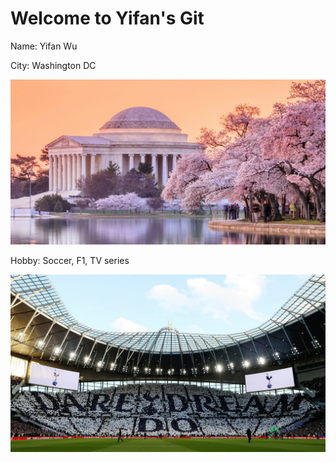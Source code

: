# Welcome to Yifan's Git

Name: Yifan Wu

City: Washington DC

![image](https://github.com/gtb-2022-wu-yifan/gtb-2022-wu-yifan/blob/main/washington.jpeg)

Hobby: Soccer, F1, TV series

![image](https://github.com/gtb-2022-wu-yifan/gtb-2022-wu-yifan/blob/main/Stadium.jpg)

